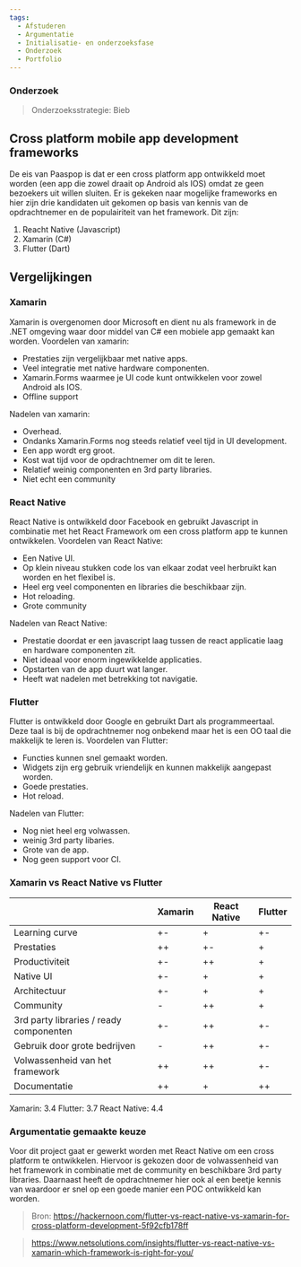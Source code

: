 ```yaml
---
tags:
  - Afstuderen
  - Argumentatie
  - Initialisatie- en onderzoeksfase
  - Onderzoek
  - Portfolio
---
```

### Onderzoek
> Onderzoeksstrategie: Bieb 

## Cross platform mobile app development frameworks
De eis van Paaspop is dat er een cross platform app ontwikkeld moet worden (een app die zowel draait op Android als IOS) omdat ze geen bezoekers uit willen sluiten. 
Er is gekeken naar mogelijke frameworks en hier zijn drie kandidaten uit gekomen op basis van kennis van de opdrachtnemer en de populairiteit van het framework. Dit zijn:
1. Reacht Native (Javascript)
2. Xamarin (C#)
3. Flutter (Dart)

## Vergelijkingen
### Xamarin
Xamarin is overgenomen door Microsoft en dient nu als framework in de .NET omgeving waar door middel van C# een mobiele app gemaakt kan worden. 
Voordelen van xamarin:
- Prestaties zijn vergelijkbaar met native apps. 
- Veel integratie met native hardware componenten.
- Xamarin.Forms waarmee je UI code kunt ontwikkelen voor zowel Android als IOS. 
- Offline support

Nadelen van xamarin:
- Overhead.
- Ondanks Xamarin.Forms nog steeds relatief veel tijd in UI development.
- Een app wordt erg groot.
- Kost wat tijd voor de opdrachtnemer om dit te leren.
- Relatief weinig componenten en 3rd party libraries. 
- Niet echt een community 

### React Native
React Native is ontwikkeld door Facebook en gebruikt Javascript in combinatie met het React Framework om een cross platform app te kunnen ontwikkelen.
Voordelen van React Native:
- Een Native UI.
- Op klein niveau stukken code los van elkaar zodat veel herbruikt kan worden en het flexibel is.
- Heel erg veel componenten en libraries die beschikbaar zijn.
- Hot reloading.
- Grote community

Nadelen van React Native:
- Prestatie doordat er een javascript laag tussen de react applicatie laag en hardware componenten zit. 
- Niet ideaal voor enorm ingewikkelde applicaties.
- Opstarten van de app duurt wat langer. 
- Heeft wat nadelen met betrekking tot navigatie. 

### Flutter
Flutter is ontwikkeld door Google en gebruikt Dart als programmeertaal. Deze taal is bij de opdrachtnemer nog onbekend maar het is een OO taal die makkelijk te leren is.
Voordelen van Flutter:
- Functies kunnen snel gemaakt worden. 
- Widgets zijn erg gebruik vriendelijk en kunnen makkelijk aangepast worden. 
- Goede prestaties.
- Hot reload.

Nadelen van Flutter:
- Nog niet heel erg volwassen.
- weinig 3rd party libaries. 
- Grote van de app.
- Nog geen support voor CI.

### Xamarin vs React Native vs Flutter

|                                         | Xamarin | React Native | Flutter |
| --------------------------------------- | ------- | ------------ | ------- |
| Learning curve                          | +-      | +            | +-      |
| Prestaties                              | ++      | +-           | +       |
| Productiviteit                          | +-      | ++           | +       |
| Native UI                               | +-      | +            | +       |
| Architectuur                            | +-      | +            | +       |
| Community                               | -       | ++           | +       |
| 3rd party libraries / ready componenten | +-      | ++           | +-      |
| Gebruik door grote bedrijven            | -       | ++           | +-      |
| Volwassenheid van het framework         | ++      | ++           | +-      |
| Documentatie                            | ++      | +            | ++      |

Xamarin: 3.4
Flutter: 3.7
React Native: 4.4

### Argumentatie gemaakte keuze
Voor dit project gaat er gewerkt worden met React Native om een cross platform te ontwikkelen. Hiervoor is gekozen door de volwassenheid van het framework in combinatie met de community en beschikbare 3rd party libraries. Daarnaast heeft de opdrachtnemer hier ook al een beetje kennis van waardoor er snel op een goede manier een POC ontwikkeld kan worden.

> Bron: https://hackernoon.com/flutter-vs-react-native-vs-xamarin-for-cross-platform-development-5f92cfb178ff

> https://www.netsolutions.com/insights/flutter-vs-react-native-vs-xamarin-which-framework-is-right-for-you/